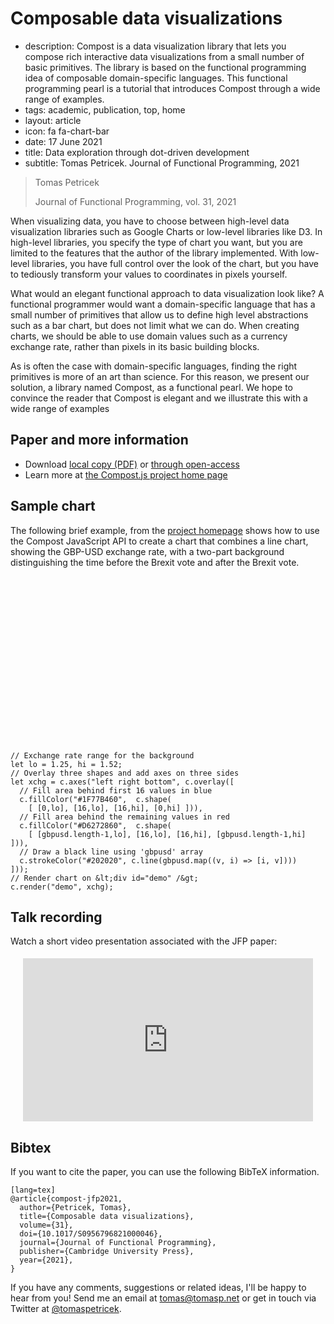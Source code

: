 # Composable data visualizations

 - description: Compost is a data visualization library that lets you compose rich interactive data
      visualizations from a small number of basic primitives. The library is based on the
      functional programming idea of composable domain-specific languages. This functional
      programming pearl is a tutorial that introduces Compost through a wide range of examples.
 - tags: academic, publication, top, home
 - layout: article
 - icon: fa fa-chart-bar
 - date: 17 June 2021
 - title: Data exploration through dot-driven development
 - subtitle: Tomas Petricek. Journal of Functional Programming, 2021

> Tomas Petricek
>
> Journal of Functional Programming, vol. 31, 2021

When visualizing data, you have to choose between high-level data visualization libraries
such as Google Charts or low-level libraries like D3. In high-level libraries, you specify
the type of chart you want, but you are limited to the features that the author of the library
implemented. With low-level libraries, you have full control over the look of the chart, but
you have to tediously transform your values to coordinates in pixels yourself.

What would an elegant functional approach to data visualization look like? A functional programmer
would want a domain-specific language that has a small number of primitives that allow us to define
high level abstractions such as a bar chart, but does not limit what we can do. When creating
charts, we should be able to use domain values such as a currency exchange rate, rather than pixels
in its basic building blocks.

As is often the case with domain-specific languages, finding the right primitives is more of an art
than science. For this reason, we present our solution, a library named Compost, as a functional
pearl. We hope to convince the reader that Compost is elegant and we illustrate this with a wide
range of examples

## Paper and more information

 - Download [local copy (PDF)](jfp.pdf) or [through open-access](https://www.cambridge.org/core/journals/journal-of-functional-programming/article/composable-data-visualizations/CFC3E7AFACBEE62AE3AC70AD6DF4F3D5)
 - Learn more at [the Compost.js project home page](https://compostjs.github.io/compost/)

## Sample chart

The following brief example, from the [project homepage](https://compostjs.github.io/compost/)
shows how to use the Compost JavaScript API to create a chart that combines a line chart,
showing the GBP-USD exchange rate, with a two-part background distinguishing the time before
the Brexit vote and after the Brexit vote.

<script src="https://compostjs.github.io/compost/releases/compost-latest.js"></script>
<script src="https://compostjs.github.io/compost/lib/docs.js"></script>
<div id="demo" class="compost-out" style="max-width:600px;height:250px;margin:30px auto 10px auto"></div>

```
// Exchange rate range for the background
let lo = 1.25, hi = 1.52;
// Overlay three shapes and add axes on three sides
let xchg = c.axes("left right bottom", c.overlay([
  // Fill area behind first 16 values in blue
  c.fillColor("#1F77B460",  c.shape(
    [ [0,lo], [16,lo], [16,hi], [0,hi] ])),
  // Fill area behind the remaining values in red
  c.fillColor("#D6272860",  c.shape(
    [ [gbpusd.length-1,lo], [16,lo], [16,hi], [gbpusd.length-1,hi] ])),
  // Draw a black line using 'gbpusd' array
  c.strokeColor("#202020", c.line(gbpusd.map((v, i) => [i, v])))
]));
// Render chart on &lt;div id="demo" /&gt;
c.render("demo", xchg);
```

<script type="text/javascript">
// Exchange rate range for the background
let lo = 1.25, hi = 1.52;
// Overlay three shapes and add axes on three sides
let xchg = c.axes("left right bottom", c.overlay([
  // Fill area behind first 16 values in blue
  c.fillColor("#1F77B460",  c.shape(
    [ [0,lo], [16,lo], [16,hi], [0,hi] ])),
  // Fill area behind the remaining values in red
  c.fillColor("#D6272860",  c.shape(
    [ [gbpusd.length-1,lo], [16,lo], [16,hi], [gbpusd.length-1,hi] ])),
  // Draw a black line using 'gbpusd' array
  c.strokeColor("#202020", c.line(gbpusd.map((v, i) => [i, v])))
]));
// Render chart on &lt;div id="demo" /&gt;
c.render("demo", xchg);
</script>

## Talk recording
Watch a short video presentation associated with the JFP paper:

<div style="padding:5px 20px 0px 20px;position:relative;">
<div style="padding:56.25% 0 0 0;position:relative;"><iframe src="https://player.vimeo.com/video/669589488?h=752f8068c9&amp;badge=0&amp;autopause=0&amp;player_id=0&amp;app_id=58479" frameborder="0" allow="autoplay; fullscreen; picture-in-picture" allowfullscreen style="position:absolute;top:0;left:0;width:100%;height:100%;" title="Composable data visualizations (Journal of Functional Programming)"></iframe></div><script src="https://player.vimeo.com/api/player.js"></script>
</div>

## <a id="cite">Bibtex</a>
If you want to cite the paper, you can use the following BibTeX information.

    [lang=tex]
    @article{compost-jfp2021,
      author={Petricek, Tomas},
      title={Composable data visualizations},
      volume={31},
      doi={10.1017/S0956796821000046},
      journal={Journal of Functional Programming},
      publisher={Cambridge University Press},
      year={2021},
    }

If you have any comments, suggestions or related ideas, I'll be happy to
hear from you! Send me an email at [tomas@tomasp.net](mailto:tomas@tomasp.net)
or get in touch via Twitter at [@tomaspetricek](http://twitter.com/tomaspetricek).
